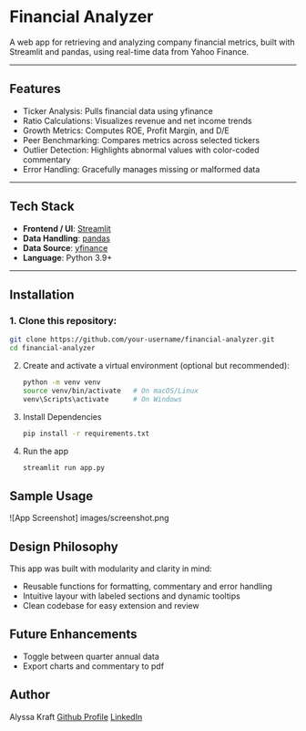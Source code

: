 # Financial Analyzer

A web app for retrieving and analyzing company financial metrics, built with Streamlit and pandas, using real-time data from Yahoo Finance.

---

## Features

- Ticker Analysis: Pulls financial data using yfinance
- Ratio Calculations: Visualizes revenue and net income trends
- Growth Metrics: Computes ROE, Profit Margin, and D/E
- Peer Benchmarking: Compares metrics across selected tickers
- Outlier Detection: Highlights abnormal values with color-coded commentary
- Error Handling: Gracefully manages missing or malformed data

---

## Tech Stack

- **Frontend / UI**: [Streamlit](https://streamlit.io/)
- **Data Handling**: [pandas](https://pandas.pydata.org/)
- **Data Source**: [yfinance](https://pypi.org/project/yfinance/)
- **Language**: Python 3.9+

---

## Installation

### 1. Clone this repository:
   ```bash
   git clone https://github.com/your-username/financial-analyzer.git
   cd financial-analyzer
   ```
2. Create and activate a virtual environment (optional but recommended):
   ```bash
   python -m venv venv
   source venv/bin/activate   # On macOS/Linux
   venv\Scripts\activate      # On Windows
   ```
3. Install Dependencies
   ```bash
   pip install -r requirements.txt
   ```
4. Run the app
   ```bash
   streamlit run app.py
   ```

## Sample Usage

![App Screenshot] images/screenshot.png

## Design Philosophy

This app was built with modularity and clarity in mind:

- Reusable functions for formatting, commentary and error handling
- Intuitive layour with labeled sections and dynamic tooltips
- Clean codebase for easy extension and review

## Future Enhancements

- Toggle between quarter annual data
- Export charts and commentary to pdf

## Author

Alyssa Kraft
[Github Profile](https://github.com/alyssakraft) [LinkedIn](www.linkedin.com/in/alyssa-g-kraft)
